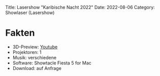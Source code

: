 Title: Lasershow "Karibische Nacht 2022"
Date: 2022-08-06
Category: Showlaser (Lasershow)

# Fakten
* 3D-Preview: [Youtube](https://www.youtube.com/watch?v=JsKpOB2sVtA)
* Projektoren: 1
* Musik: verschiedene
* Software: Showtacle Fiesta 5 for Mac
* Download: auf Anfrage
